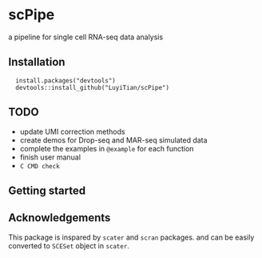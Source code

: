 # scPipe
a pipeline for single cell RNA-seq data analysis

## Installation
```
  install.packages("devtools")
  devtools::install_github("LuyiTian/scPipe")
```

## TODO

* update UMI correction methods
* create demos for Drop-seq and MAR-seq simulated data
* complete the examples in `@example` for each function
* finish user manual
* `C CMD check`

## Getting started

## Acknowledgements
This package is inspared by `scater` and `scran` packages. and can be easily converted to `SCESet` object in `scater`.
